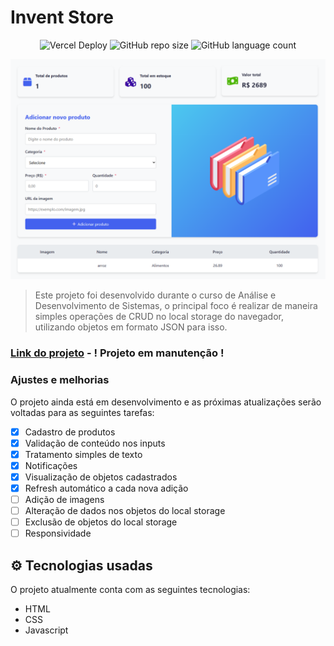 # Invent Store
<div align="center">

![Vercel Deploy](https://deploy-badge.vercel.app/vercel/invent-store-psi?style=for-the-badge)
![GitHub repo size](https://img.shields.io/github/repo-size/anselmosz/invent-store?style=for-the-badge)
![GitHub language count](https://img.shields.io/github/languages/count/anselmosz/invent-store?style=for-the-badge)
<!--
![GitHub forks](https://img.shields.io/github/forks/anselmosz/invent-store?style=for-the-badge)
![Bitbucket open issues](https://img.shields.io/bitbucket/issues/anselmosz/invent-store?style=for-the-badge)
![Bitbucket open pull requests](https://img.shields.io/bitbucket/pr-raw/anselmosz/invent-store?style=for-the-badge)
-->

</div>

<img width="980" src="./images/inventstore-produtocadastrado.PNG" alt="Exemplo imagem">

> Este projeto foi desenvolvido durante o curso de Análise e Desenvolvimento de Sistemas, o principal foco é realizar de maneira simples operações de CRUD no local storage do navegador, utilizando objetos em formato JSON para isso.

### [Link do projeto](https://invent-store-psi.vercel.app/) - **! Projeto em manutenção !**

### Ajustes e melhorias

O projeto ainda está em desenvolvimento e as próximas atualizações serão voltadas para as seguintes tarefas:

- [x] Cadastro de produtos
- [x] Validação de conteúdo nos inputs
- [x] Tratamento simples de texto
- [x] Notificações
- [x] Visualização de objetos cadastrados
- [x] Refresh automático a cada nova adição
- [ ] Adição de imagens
- [ ] Alteração de dados nos objetos do local storage
- [ ] Exclusão de objetos do local storage
- [ ] Responsividade

## ⚙ Tecnologias usadas

O projeto atualmente conta com as seguintes tecnologias:
- HTML
- CSS
- Javascript

<!--
## 📫 Contribuição para o Invent Store
Para contribuir com o projeto, siga estas etapas:

1. Dê um fork neste repositório.
2. Crie um branch: git checkout -b **nome_branch**.
3. Faça suas alterações e confirme-as: git commit -m '**mensagem_commit**'
4. Envie para o branch original: git push origin **nome_do_projeto / local**
5. Crie a solicitação de pull.

Como alternativa, consulte a documentação do GitHub em [como criar uma solicitação pull](https://help.github.com/en/github/collaborating-with-issues-and-pull-requests/creating-a-pull-request).

## 💡 Funcionalidades do projeto
As principais funcionalidades do projeto até o momento são:
- **Validação de campos:** Verifica se os campos para adicionar os dados do produto estão vazios
- **Notificações personalizadas:** Assim que o usuário clica no botão de adicionar o produto, é retornada uma notificação de acordo com o estado de preenchimento dos campos.
- **Adição de dados em formato JSON:** Os dados digitados nos campos são enviados para um objeto JSON que em seguida é salvo no local storage do navegador usado, formatando os objetos e os unindo numa lista para visualização.
- **Atualização de dados no dashboard:** Os dados dos produtos cadastrados são tratados e adicionados ao dashboard conforme seu cadastro:
    - _**Quantidade total de produtos:**_ É alterada conforme cada novo cadastro realizado, adicionando 1 ao contador.
    - _**Quantidade total em estoque:**_ Atualiza a quantidade total de itens a cada produto cadastrado.
    - _**Valor total do estoque:**_ Atualiza o valor total primeiro multiplicando o valor unitário do produto por sua quantidade, e em seguida adiciona ao card esse valor.
    - _**Notificação de estoque baixo:**_ Caso não haja produtos cadastrados, é mostrado um card de aviso. -->
